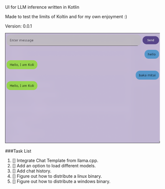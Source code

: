 UI for LLM inference written in Kotlin

Made to test the limits of Koltin and for my own enjoyment :)

Version: 0.0.1

![App Screenshot](img.png)

###Task List
1. [] Integrate Chat Template from llama.cpp.
2. [] Add an option to load different models.
3. [] Add chat history.
4. [] Figure out how to distribute a linux binary.
5. [] Figure out how to distribute a windows binary.

